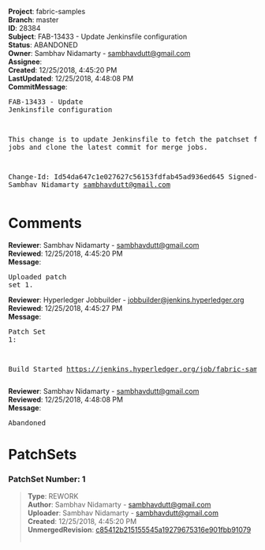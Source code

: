<strong>Project</strong>: fabric-samples<br><strong>Branch</strong>: master<br><strong>ID</strong>: 28384<br><strong>Subject</strong>: FAB-13433 - Update Jenkinsfile configuration<br><strong>Status</strong>: ABANDONED<br><strong>Owner</strong>: Sambhav Nidamarty - sambhavdutt@gmail.com<br><strong>Assignee</strong>:<br><strong>Created</strong>: 12/25/2018, 4:45:20 PM<br><strong>LastUpdated</strong>: 12/25/2018, 4:48:08 PM<br><strong>CommitMessage</strong>:<br><pre>FAB-13433 - Update Jenkinsfile configuration

This change is to update Jenkinsfile to fetch
the patchset for verify jobs and clone the latest
commit for merge jobs.

Change-Id: Id54da647c1e027627c56153fdfab45ad936ed645
Signed-off-by: Sambhav Nidamarty <sambhavdutt@gmail.com>
</pre><h1>Comments</h1><strong>Reviewer</strong>: Sambhav Nidamarty - sambhavdutt@gmail.com<br><strong>Reviewed</strong>: 12/25/2018, 4:45:20 PM<br><strong>Message</strong>: <pre>Uploaded patch set 1.</pre><strong>Reviewer</strong>: Hyperledger Jobbuilder - jobbuilder@jenkins.hyperledger.org<br><strong>Reviewed</strong>: 12/25/2018, 4:45:27 PM<br><strong>Message</strong>: <pre>Patch Set 1:

Build Started https://jenkins.hyperledger.org/job/fabric-samples-verify-byfn/175/</pre><strong>Reviewer</strong>: Sambhav Nidamarty - sambhavdutt@gmail.com<br><strong>Reviewed</strong>: 12/25/2018, 4:48:08 PM<br><strong>Message</strong>: <pre>Abandoned</pre><h1>PatchSets</h1><h3>PatchSet Number: 1</h3><blockquote><strong>Type</strong>: REWORK<br><strong>Author</strong>: Sambhav Nidamarty - sambhavdutt@gmail.com<br><strong>Uploader</strong>: Sambhav Nidamarty - sambhavdutt@gmail.com<br><strong>Created</strong>: 12/25/2018, 4:45:20 PM<br><strong>UnmergedRevision</strong>: [c85412b215155545a19279675316e901fbb91079](https://github.com/hyperledger-gerrit-archive/fabric-samples/commit/c85412b215155545a19279675316e901fbb91079)<br><br></blockquote>